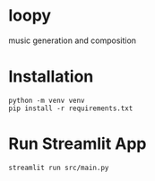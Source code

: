# loopy
music generation and composition

# Installation
```
python -m venv venv
pip install -r requirements.txt
```

# Run Streamlit App
```
streamlit run src/main.py
```